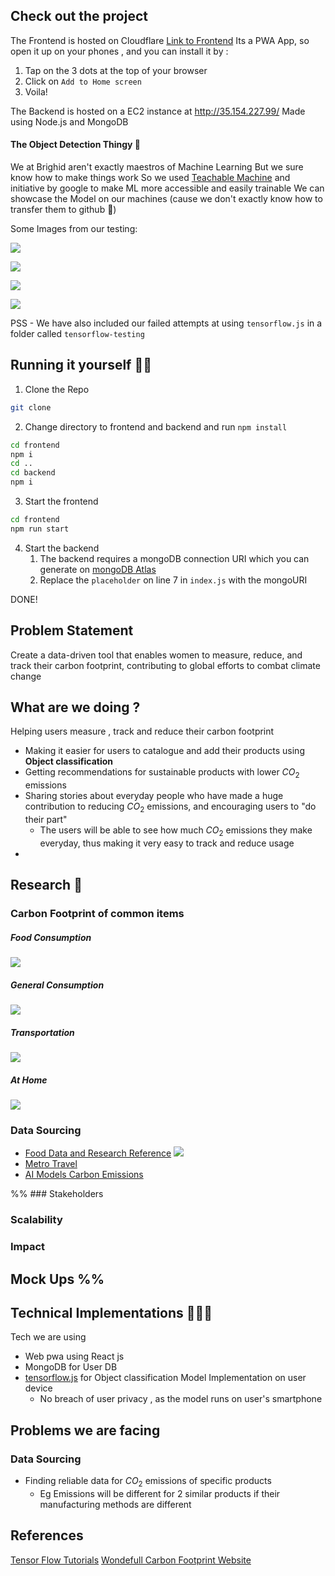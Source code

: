 

## Check out the project
The Frontend is hosted on Cloudflare [Link to Frontend](https://app-42p.pages.dev/)
Its a PWA App, so open it up on your phones , and you can install it by :
1. Tap on the 3 dots at the top of your browser
2. Click on `Add to Home screen`
3. Voila!

The Backend is hosted on a EC2 instance at http://35.154.227.99/
Made using Node.js and MongoDB

#### The Object Detection Thingy 🧠
We at Brighid aren't exactly maestros of Machine Learning
But we sure know how to make things work
So we used [Teachable Machine]() and initiative by google to make ML more accessible and easily trainable
We can showcase the Model on our machines (cause we don't exactly know how to transfer them to github 👀)

Some Images from our testing:

![](https://raw.githubusercontent.com/IIITD-23-birghid/Team_Brighid/main/Screenshot%202023-10-15%20at%2010.49.34%20AM.png)


![](https://raw.githubusercontent.com/IIITD-23-birghid/Team_Brighid/main/Screenshot%202023-10-15%20at%2010.49.55%20AM.png)

![](https://raw.githubusercontent.com/IIITD-23-birghid/Team_Brighid/main/Screenshot%202023-10-15%20at%2010.50.38%20AM.png)

![](https://raw.githubusercontent.com/IIITD-23-birghid/Team_Brighid/main/Screenshot%202023-10-15%20at%2010.51.02%20AM.png)


PSS - We have also included our failed attempts at using `tensorflow.js` in a folder called `tensorflow-testing` 
## Running it yourself 🏃‍♀️
1. Clone the Repo
```bash
git clone 
```
2. Change directory to frontend and backend and run `npm install`
```bash
cd frontend
npm i
cd ..
cd backend
npm i
```
3. Start the frontend
```bash
cd frontend
npm run start
```
4. Start the backend
	1. The backend requires a mongoDB connection URI which you can generate on [mongoDB Atlas](https://www.mongodb.com/)
	2. Replace the `placeholder` on line 7 in `index.js` with the mongoURI

DONE!



## Problem Statement 
Create a data-driven tool that enables women to measure, reduce, and track their carbon footprint, contributing to global efforts to combat climate change

## What are we doing ?

Helping users measure , track and reduce their carbon footprint
- Making it easier for users to catalogue and add their products using **Object classification** 
- Getting recommendations for sustainable products with lower $CO_2$ emissions
- Sharing stories about everyday people who have made a huge contribution to reducing $CO_2$ emissions, and encouraging users to "do their part"
	- The users will be able to see how much $CO_2$ emissions they make everyday, thus making it very easy to track and reduce usage
- 
## Research 🧐

### Carbon Footprint of common items
##### Food Consumption
![](https://raw.githubusercontent.com/IIITD-23-birghid/Team_Brighid/main/Screenshot%202023-10-14%20at%206.06.06%20PM.png)
##### General Consumption
![](https://github.com/IIITD-23-birghid/Team_Brighid/blob/main/Screenshot%202023-10-14%20at%206.06.31%20PM.png)
##### Transportation
![](https://raw.githubusercontent.com/IIITD-23-birghid/Team_Brighid/main/Screenshot%202023-10-14%20at%206.06.48%20PM.png)
##### At Home
![](https://raw.githubusercontent.com/IIITD-23-birghid/Team_Brighid/main/Screenshot%202023-10-14%20at%206.07.13%20PM.png)


### Data Sourcing
- [Food Data and Research Reference](https://www.kaggle.com/code/selfvivek/choose-your-food-wisely)
	![](https://raw.githubusercontent.com/IIITD-23-birghid/Team_Brighid/main/Screenshot%202023-10-14%20at%206.39.22%20PM.png)
- [Metro Travel](https://www.delhimetrorail.com/carbonlite-metro-travel)
- [AI Models Carbon Emissions](https://www.technologyreview.com/2022/11/14/1063192/were-getting-a-better-idea-of-ais-true-carbon-footprint/)




%% ### Stakeholders

### Scalability

### Impact




## Mock Ups %%

## Technical Implementations 🏃‍♀️🧪
Tech we are using
- Web pwa using React js
- MongoDB for User DB
- [tensorflow.js](https://www.tensorflow.org/js) for Object classification Model Implementation on user device
	- No breach of user privacy , as the model runs on user's smartphone

## Problems we are facing
### Data Sourcing
- Finding reliable data for $CO_2$ emissions of specific products
	- Eg Emissions will be different for 2 similar products if their manufacturing methods are different


## References
[Tensor Flow Tutorials](https://codelabs.developers.google.com/codelabs/tensorflowjs-object-detection?hl=en#7)
[Wondefull Carbon Footprint Website](https://clevercarbon.io/carbon-footprint-of-common-items/)

